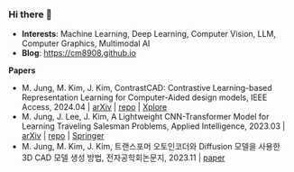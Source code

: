 ### Hi there 👋

- **Interests**: Machine Learning, Deep Learning, Computer Vision, LLM,  Computer Graphics, Multimodal AI
- **Blog**: https://cm8908.github.io

**Papers**
- M. Jung, M. Kim, J. Kim, ContrastCAD: Contrastive Learning-based Representation Learning for Computer-Aided design models, IEEE Access, 2024.04 | [arXiv](https://arxiv.org/abs/2404.01645) | [repo](https://github.com/cm8908/ContrastCAD) | [Xplore](https://ieeexplore.ieee.org/document/10559801)
- M. Jung, J. Lee, J. Kim, A Lightweight CNN-Transformer Model for Learning Traveling Salesman Problems, Applied Intelligence, 2023.03 | [arXiv](https://arxiv.org/abs/2305.01883) | [repo](https://github.com/cm8908/CNN_Transformer3) | [Springer](https://link.springer.com/article/10.1007/s10489-024-05603-x)
- M. Jung, M. Kim, J. Kim, 트랜스포머 오토인코더와 Diffusion 모델을 사용한 3D CAD 모델 생성 방법, 전자공학회논문지, 2023.11 | [paper](https://paper.cricit.kr/user/listview/ieie2018/doc_rdoc.asp?catvalue=3&returnVal=RD_R&organCode=ieie&organCode2=ieie01&yearmonth=202312&page=1&dn=426996&step=&usernum=0&seid=)


<!--
**Competitions**
- Dacon: 구내식당 식수 인원 예측 AI 경진대회 (Tabular | Regression) 8/480 (1.67%)
- Dacon: 저해상도 조류 이미지 분류 AI 경진대회(Vision | Classification) 66/385 (17.14%)
- [Opti Grand Challenge 2024](https://optichallenge.com/) (Optimization) In Progress
  

**Personal Projects**
- RL based 2048 solver (Capstone Project) | [repo](https://github.com/nonzerofloat/2048)
- Pathage: Simple Flask based online library of deep TSP solvers
  
<!--
**cm8908/cm8908** is a ✨ _special_ ✨ repository because its `README.md` (this file) appears on your GitHub profile.

Here are some ideas to get you started:

- 🔭 I’m currently working on ...
- 🌱 I’m currently learning ...
- 👯 I’m looking to collaborate on ...
- 🤔 I’m looking for help with ...
- 💬 Ask me about ...
- 📫 How to reach me: ...
- 😄 Pronouns: ...
- ⚡ Fun fact: ...
-->
